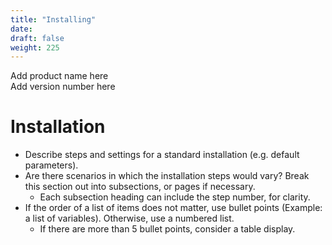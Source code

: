```yaml
---
title: "Installing"
date:
draft: false
weight: 225
---
```


Add product name here  
Add version number here  

# Installation

- Describe steps and settings for a standard installation (e.g. default parameters).
- Are there scenarios in which the installation steps would vary? Break this section out into subsections, or pages if necessary.
  - Each subsection heading can include the step number, for clarity.  
- If the order of a list of items does not matter, use bullet points (Example: a list of variables). Otherwise, use a numbered list.
  - If there are more than 5 bullet points, consider a table display.
